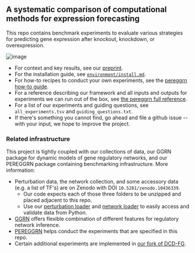  ## A systematic comparison of computational methods for expression forecasting

This repo contains benchmark experiments to evaluate various strategies for predicting gene expression after knockout, knockdown, or overexpression. 

![image](https://github.com/ekernf01/perturbation_benchmarking/assets/5271803/ae7a5c86-dca6-49be-b048-743f8e110a18)

- For context and key results, see our [preprint](https://www.biorxiv.org/content/10.1101/2023.07.28.551039v1).
- For the installation guide, see [`environment/install.md`](https://github.com/ekernf01/perturbation_benchmarking/blob/main/environment/install.md).
- For how-to recipes to conduct your own experiments, see the [pereggrn how-to guide](https://github.com/ekernf01/pereggrn/blob/main/docs/how_to.md).
- For a reference describing our framework and all inputs and outputs for experiments we can run out of the box, see [the pereggrn full reference](https://github.com/ekernf01/pereggrn/blob/main/docs/reference.md).
- For a list of our experiments and guiding questions, see `all_experiments.tsv` and `guiding_questions.txt`. 
- If there's something you cannot find, go ahead and file a github issue -- with your input, we hope to improve the project.

### Related infrastructure

This project is tightly coupled with our collections of data, our GGRN package for dynamic models of gene regulatory networks, and our PEREGGRN package containing benchmarking infrastructure. More information:

- Perturbation data, the network collection, and some accessory data (e.g. a list of TF's) are on Zenodo with DOI `10.5281/zenodo.10436339`.
    - Our code expects each of those three folders to be unzipped and placed adjacent to this repo.
    - Use our [perturbation loader](https://github.com/ekernf01/pereggrn_perturbations) and [network loader](https://github.com/ekernf01/pereggrn_networks) to easily access and validate data from Python.
- [GGRN](https://github.com/ekernf01/ggrn) offers flexible combination of different features for regulatory network inference.
- [PEREGGRN](https://github.com/ekernf01/pereggrn) helps conduct the experiments that are specified in this repo.
- Certain additional experiments are implemented in [our fork of DCD-FG](https://github.com/ekernf01/dcdfg).


